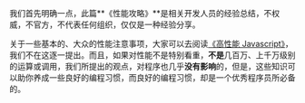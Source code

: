 我们首先明确一点，此篇**《性能攻略》**是相关开发人员的经验总结，不权威，不官方，不代表任何组织，仅仅是一种经验分享。

关于一些基本的、大众的性能注意事项，大家可以去阅读[《高性能 Javascript》](https://baike.baidu.com/item/%E9%AB%98%E6%80%A7%E8%83%BDJavaScript/8615924?fr=aladdin)，
我们不在这逐一提出。而且，如果对性能不是特别看重，**不是**几百万、上千万级别的运算或调用，我们所提出的观点，对程序也几乎**没有影响**的，但是，这些知识可以助你养成一些良好的编程习惯，而良好的编程习惯，却是一个优秀程序员所必备的。